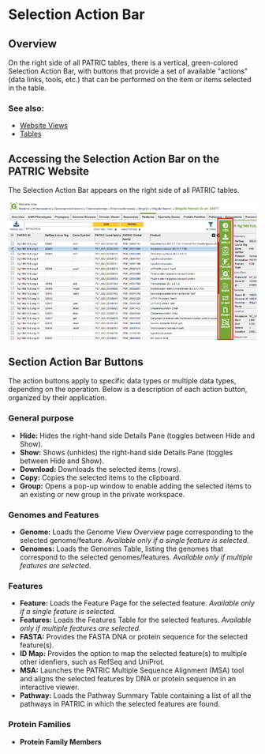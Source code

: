 # Selection Action Bar

## Overview
On the right side of all PATRIC tables, there is a vertical, green-colored Selection Action Bar, with buttons that provide a set of available "actions" (data links, tools, etc.) that can be performed on the item or items selected in the table.

### See also:
  * [Website Views](./website_views.html)
  * [Tables](./tables.html)

## Accessing the Selection Action Bar on the PATRIC Website
The Selection Action Bar appears on the right side of all PATRIC tables.  

![Selection Action Bar](./images/action_bar.png) 

## Section Action Bar Buttons
The action buttons apply to specific data types or multiple data types, depending on the operation. Below is a description of each action button, organized by their application.

### General purpose
* **Hide:** Hides the right-hand side Details Pane (toggles between Hide and Show).
* **Show:** Shows (unhides) the right-hand side Details Pane (toggles between Hide and Show).
* **Download:**  Downloads the selected items (rows).
* **Copy:** Copies the selected items to the clipboard.
* **Group:** Opens a pop-up window to enable adding the selected items to an existing or new group in the private workspace.

### Genomes and Features
* **Genome:** Loads the Genome View Overview page corresponding to the selected genome/feature.  *Available only if a single feature is selected.*
* **Genomes:** Loads the Genomes Table, listing the genomes that correspond to the selected genomes/features. *Available only if multiple features are selected.*

### Features
* **Feature:** Loads the Feature Page for the selected feature. *Available only if a single feature is selected.*
* **Features:** Loads the Features Table for the selected features. *Available only if multiple features are selected.*
* **FASTA:** Provides the FASTA DNA or protein sequence for the selected feature(s).
* **ID Map:** Provides the option to map the selected feature(s) to multiple other idenfiers, such as RefSeq and UniProt.
* **MSA:** Launches the PATRIC Multiple Sequence Alignment (MSA) tool and aligns the selected features by DNA or protein sequence in an interactive viewer.
* **Pathway:** Loads the Pathway Summary Table containing a list of all the pathways in PATRIC in which the selected features are found.

### Protein Families
* **Protein Family Members** 



